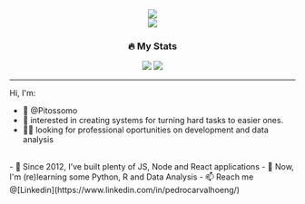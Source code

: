 
<div align="center">
  <img src="https://c.tenor.com/GfSX-u7VGM4AAAAC/coding.gif" />
  <br />
  
  <a href="https://www.linkedin.com/in/pedrocarvalhoeng/">
    <img src="https://img.shields.io/badge/LinkedIn-0077B5?style=for-the-badge&logo=linkedin&logoColor=white" />
  </a>
  <br />
  
  <h3>🔥 My Stats</h3>
  <img src="https://github-readme-stats.vercel.app/api?username=pitossomo&count_private=true&&hide=contribs&show_icons=true&theme=codeSTACKr" />
  <img src="https://github-readme-stats.vercel.app/api/top-langs/?username=pitossomo&layout=compact&theme=codeSTACKr" />
  
</div>

---

  Hi, I'm:
- 👋 @Pitossomo
- 👀 interested in creating systems for turning hard tasks to easier ones.
- 👨‍🏭 looking for professional oportunities on development and data analysis
<br />    
- 🧱 Since 2012, I’ve built plenty of JS, Node and React applications
- 🌱 Now, I'm (re)learning some Python, R and Data Analysis
- 📫 Reach me @[Linkedin](https://www.linkedin.com/in/pedrocarvalhoeng/)
